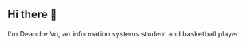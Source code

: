 ## Hi there 👋
I'm Deandre Vo, an information systems student and basketball player 

<!--
**DeandreVo/DeandreVo** is a ✨ _special_ ✨ repository because its `README.md` (this file) appears on your GitHub profile.



- 🔭 I’m currently working on ... how to use GitHub
- 🌱 I’m currently learning ... How to code
